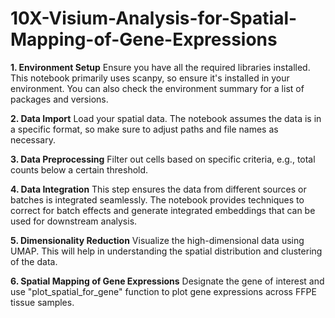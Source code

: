 # 10X-Visium-Analysis-for-Spatial-Mapping-of-Gene-Expressions

**1. Environment Setup**
Ensure you have all the required libraries installed. This notebook primarily uses scanpy, so ensure it's installed in your environment. You can also check the environment summary for a list of packages and versions.

**2. Data Import**
Load your spatial data. The notebook assumes the data is in a specific format, so make sure to adjust paths and file names as necessary.

**3. Data Preprocessing**
Filter out cells based on specific criteria, e.g., total counts below a certain threshold.

**4. Data Integration**
This step ensures the data from different sources or batches is integrated seamlessly. The notebook provides techniques to correct for batch effects and generate integrated embeddings that can be used for downstream analysis.

**5. Dimensionality Reduction**
Visualize the high-dimensional data using UMAP. This will help in understanding the spatial distribution and clustering of the data.

**6. Spatial Mapping of Gene Expressions**
Designate the gene of interest and use "plot_spatial_for_gene" function to plot gene expressions across FFPE tissue samples.
